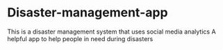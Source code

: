 # Disaster-management-app
This is a disaster management system that uses social media analytics
A helpful app to help people in need during disasters
